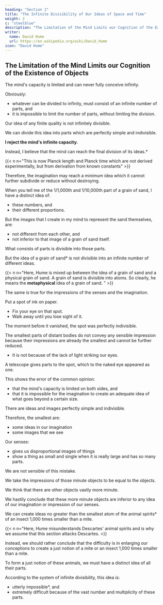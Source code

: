 ```yaml
---
heading: "Section 1"
title: "The Infinite Divisibility of Our Ideas of Space and Time"
weight: 2
c: "steelblue"
description: "The Limitation of the Mind Limits our Cognition of the Existence of Objects"
writer:
  name: David Hume
  url: https://en.wikipedia.org/wiki/David_Hume
icon: "David Hume"
---
```



## The Limitation of the Mind Limits our Cognition of the Existence of Objects

<!-- Philosophers often greedily embrace whatever is paradoxical. -->

 <!-- and is contrary to the first and most unprejudiced notions of mankind. -->

<!-- - They think that this would show the superiority of their science which could discover opinions so different from ordinary conception.

On the other hand, any proposal that causes surprise and admiration satisfies the mind for that very suprise and admiration, even if it is entirely baseless. -->
<!--  that it:
- indulges itself in that surprise and admiration, and
- will never be persuaded that its pleasure is . -->
<!-- - This creates the mutual complaisance between philosophers and their disciples.

The philosophers furnish many strange and unaccountable opinions.
- Their disciples then so readily believe them. -->

<!-- The most obvious example of this mutual complaisance is in the doctrine of infinite divisibility.

I shall examine this with the ideas of space and time. -->




The mind's capacity is limited and can never fully conceive infinity. 

Obviously:
- whatever can be divided to infinity, must consist of an infinite number of parts, and
- it is impossible to limit the number of parts, without limiting the division.

Our idea of any finite quality is not infinitely divisible.

<!-- By proper distinctions and separations,  -->

We can divide this idea into parts which are perfectly simple and indivisible.

**I reject the mind's infinite capacity.**


Instead, I believe that the mind can reach the final division of its ideas.*

{{< n n="This is now Planck length and Planck time which are not derived experimentally, but from derivation from known constants" >}}


Therefore, the imagination may reach a minimum idea which it cannot further subdivide or reduce without destroying.

When you tell me of the 1/1,000th and 1/10,000th part of a grain of sand, I have a distinct idea of:
- these numbers, and
- their different proportions.

But the images that I create in my mind to represent the sand themselves, are:
- not different from each other, and
- not inferior to that image of a grain of sand itself.


<!-- What consists of parts is distinguishable into those parts.
- What is distinguishable is separable. -->

What consists of parts is divisible into those parts.

But the idea of a grain of sand* is not divisible into an infinite number of different ideas.

<!-- - not distinguishable, and
- not separable into 20, much less into 1,000, 10,000, or  -->


{{< n n="Here, Hume is mixed up between the idea of a grain of sand and a physical grain of sand. A grain of sand is divisible into atoms. So clearly, he means the **metaphysical** idea of a grain of sand. " >}}


The same is true for the impressions of the senses and the imagination.

Put a spot of ink on paper.
- Fix your eye on that spot.
- Walk away until you lose sight of it.

The moment before it vanished, the spot was perfectly indivisible.

The smallest parts of distant bodies do not convey any sensible impression because their impressions are already the smallest and cannot be further reduced. 
- It is not because of the lack of light striking our eyes.

<!-- It is because they are removed beyond that distance, at which their impressions were:
- reduced to a minimum, and
- incapable of any further reduction*. -->

A telescope gives parts to the spot, which to the naked eye appeared as one. 

<!-- simple and uncompounded

which renders them visible does not produce any new rays of light.

It only spreads the rays which always flowed from them.

By that means, it:
-  impressions, which to , and
- advances to a minimum, what was formerly imperceptible. -->

This shows the error of the common opinion:
- that the mind's capacity is limited on both sides, and
- that it is impossible for the imagination to create an adequate idea of what goes beyond a certain size.

There are ideas and images perfectly simple and indivisible.

Therefore, the smallest are:
- some ideas in our imagination
- some images that we see

<!-- which appear to the senses. -->

Our senses:
- gives us disproportional images of things
- show a thing as small and single when it is really large and has so many parts.

<!-- represent as minute and uncompounded what is really great and composed of  -->

We are not sensible of this mistake.

We take the impressions of those minute objects to be equal to the objects.

We think that there are other objects vastly more minute.

We hastily conclude that these more minute objects are inferior to any idea of our imagination or impression of our senses.

We can create ideas no greater than the smallest atom of the animal spirits* of an insect 1,000 times smaller than a mite.

{{< n n="Here, Hume misunderstands Descartes' animal spirits and is why we assume that this section attacks Descartes. >}}


Instead, we should rather conclude that the difficulty is in enlarging our conceptions to create a just notion of a mite or an insect 1,000 times smaller than a mite.

To form a just notion of these animals, we must have a distinct idea of all their parts.

According to the system of infinite divisibility, this idea is:
- utterly impossible*, and
- extremely difficult because of the vast number and multiplicity of these parts.

